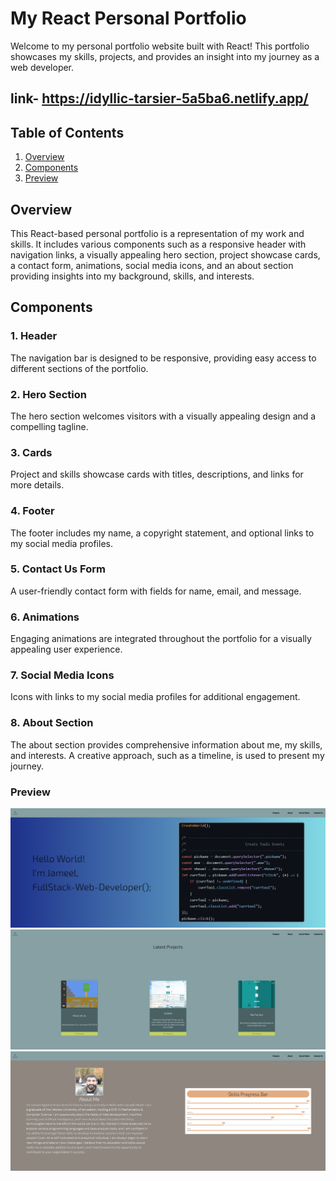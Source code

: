 # My React Personal Portfolio

Welcome to my personal portfolio website built with React! This portfolio showcases my skills, projects, and provides an insight into my journey as a web developer.

## link- https://idyllic-tarsier-5a5ba6.netlify.app/

## Table of Contents

1. [Overview](#overview)
2. [Components](#components)
3. [Preview](#preview)

## Overview

This React-based personal portfolio is a representation of my work and skills. It includes various components such as a responsive header with navigation links, a visually appealing hero section, project showcase cards, a contact form, animations, social media icons, and an about section providing insights into my background, skills, and interests.

## Components

### 1. Header

The navigation bar is designed to be responsive, providing easy access to different sections of the portfolio.

### 2. Hero Section

The hero section welcomes visitors with a visually appealing design and a compelling tagline.

### 3. Cards

Project and skills showcase cards with titles, descriptions, and links for more details.

### 4. Footer

The footer includes my name, a copyright statement, and optional links to my social media profiles.

### 5. Contact Us Form

A user-friendly contact form with fields for name, email, and message.

### 6. Animations

Engaging animations are integrated throughout the portfolio for a visually appealing user experience.

### 7. Social Media Icons

Icons with links to my social media profiles for additional engagement.

### 8. About Section

The about section provides comprehensive information about me, my skills, and interests. A creative approach, such as a timeline, is used to present my journey.

### Preview 
![Hero](./src/assets/images/projpreview1.png)
![Hero](./src/assets/images/projpreview2.png)
![Hero](./src/assets/images/projpreview3.png)